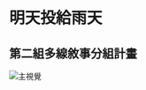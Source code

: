 # 明天投給雨天
## 第二組多線敘事分組計畫
![主視覺](https://user-images.githubusercontent.com/96654086/149394302-019c0e46-0f89-4ca8-aff3-97dbfaef4d57.jpg)
